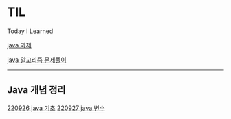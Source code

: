 # TIL
Today I Learned


[java 과제](https://github.com/yuns8708/TIL/blob/main/java/java_assignment.md)

[java 알고리즘 문제풀이](https://github.com/yuns8708/TIL/blob/main/java/java_algorithm/220924_java_algorithm.md)

---
## Java 개념 정리

[220926 java 기초](https://github.com/yuns8708/TIL/blob/main/java/220926_java.md)
[220927 java 변수](https://github.com/yuns8708/TIL/blob/main/java/220927_java_variable.md)